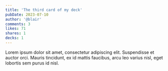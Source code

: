 ```yaml
---
title: 'The third card of my deck'
pubDate: 2023-07-10
author: '@blair'
comments: 3
likes: 71
shares: 1
decks: 1
---
```


Lorem ipsum dolor sit amet, consectetur adipiscing elit. Suspendisse et auctor orci. Mauris tincidunt, ex id mattis faucibus, arcu leo varius nisl, eget lobortis sem purus id nisl.